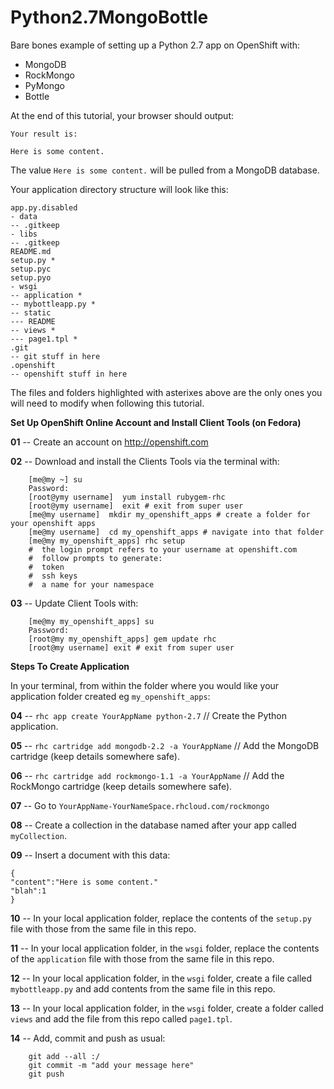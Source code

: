 Python2.7MongoBottle
======================================

Bare bones example of setting up a Python 2.7 app on OpenShift with:

- MongoDB
- RockMongo
- PyMongo
- Bottle

At the end of this tutorial, your browser should output:

    Your result is:
    
    Here is some content.
    
The value `Here is some content.` will be pulled from a MongoDB database.  
    
Your application directory structure will look like this:

    app.py.disabled
    - data
    -- .gitkeep
    - libs
    -- .gitkeep
    README.md
    setup.py *
    setup.pyc
    setup.pyo
    - wsgi
    -- application *
    -- mybottleapp.py *
    -- static
    --- README
    -- views *
    --- page1.tpl *
    .git
    -- git stuff in here
    .openshift
    -- openshift stuff in here
    
The files and folders highlighted with asterixes above are the only ones you will need to modify when following this tutorial.  

**Set Up OpenShift Online Account and Install Client Tools (on Fedora)**

**01** -- Create an account on http://openshift.com

**02** -- Download and install the Clients Tools via the terminal with:

        [me@my ~] su
        Password:
        [root@ymy username]  yum install rubygem-rhc
        [root@ymy username]  exit # exit from super user
        [me@my username]  mkdir my_openshift_apps # create a folder for your openshift apps
        [me@my username]  cd my_openshift_apps # navigate into that folder
        [me@my my_openshift_apps] rhc setup
        #  the login prompt refers to your username at openshift.com
        #  follow prompts to generate:
        #  token
        #  ssh keys
        #  a name for your namespace
        
**03** -- Update Client Tools with:

        [me@my my_openshift_apps] su
        Password:
        [root@my my_openshift_apps] gem update rhc
        [root@my username] exit # exit from super user

**Steps To Create Application**

In your terminal, from within the folder where you would like your application folder created eg `my_openshift_apps`:  


**04** -- `rhc app create YourAppName python-2.7`   // Create the Python application.

**05** -- `rhc cartridge add mongodb-2.2 -a YourAppName`   // Add the MongoDB cartridge (keep details somewhere safe).

**06** -- `rhc cartridge add rockmongo-1.1 -a YourAppName`   // Add the RockMongo cartridge (keep details somewhere safe).

**07** -- Go to `YourAppName-YourNameSpace.rhcloud.com/rockmongo`

**08** -- Create a collection in the database named after your app called `myCollection`.

**09** -- Insert a document with this data:


    {
    "content":"Here is some content."
    "blah":1
    }


**10** -- In your local application folder, replace the contents of the `setup.py` file with those from the same file in this repo.

**11** -- In your local application folder, in the `wsgi` folder, replace the contents of the `application` file with those from the same file in this repo. 

**12** -- In your local application folder, in the `wsgi` folder, create a file called `mybottleapp.py` and add contents from the same file in this repo.

**13** -- In your local application folder, in the `wsgi` folder, create a folder called `views` and add the file from this repo called `page1.tpl`.  

**14** -- Add, commit and push as usual:  

        git add --all :/
        git commit -m "add your message here"
        git push
